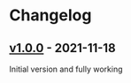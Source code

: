 # Changelog

## [v1.0.0] - 2021-11-18
Initial version and fully working

[v1.0.0]: https://github.com/hieuthi/joplin-plugin-container-with-classes/releases/tag/v1.0.0